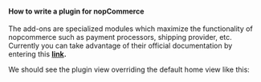 <!-- wp:heading {"level":4} -->
<h4><strong>How to write a plugin for nopCommerce</strong></h4>
<!-- /wp:heading -->

<!-- wp:paragraph -->
<p>The add-ons are specialized modules which maximize the functionality of nopcommerce such as payment processors, shipping provider, etc. Currently you can take advantage of their official documentation by entering this <strong><a href="https://diogenespolanco.com/posts/how-to-develop-a-plugin-for-nopcommerce-46ho/">link</a>.</strong></p>
<!-- /wp:paragraph -->

<!-- wp:paragraph -->
<p>We should see the plugin view overriding the default home view like this:</p>
<!-- /wp:paragraph -->

<!-- wp:image {"id":432} -->
<figure class="wp-block-image"><img src="https://diogenespolanco.com/wp-content/uploads/2019/10/Capture-5-1024x727.png" alt="" class="wp-image-432"/></figure>
<!-- /wp:image -->
 
